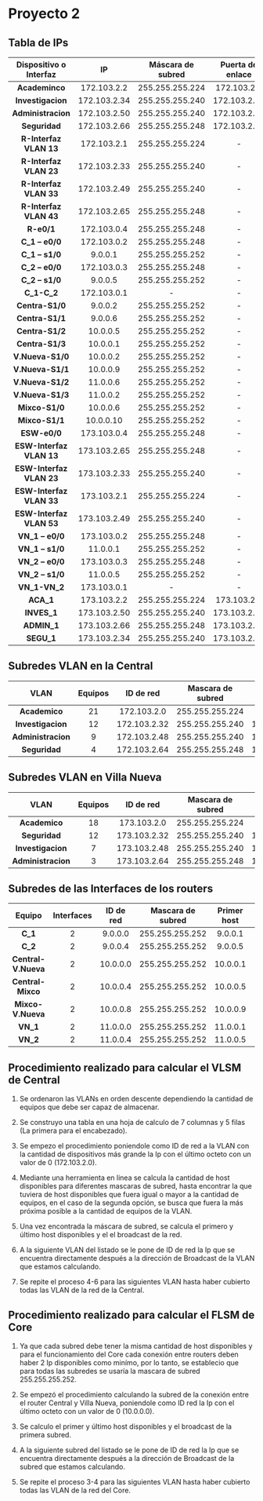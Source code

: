 # Proyecto 2

## Tabla de IPs
| **Dispositivo o Interfaz** | **IP**        | **Máscara de subred** | **Puerta de enlace** |
|:--------------------------:|:-------------:|:---------------------:|:--------------------:|
| **Academinco**             | 172.103.2.2   | 255.255.255.224       | 172.103.2.1          |
| **Investigacion**          | 172.103.2.34  |  255.255.255.240      |  172.103.2.33        |
| **Administracion**         | 172.103.2.50  |  255.255.255.240      | 172.103.2.49         |
| **Seguridad**              | 172.103.2.66  | 255.255.255.248       | 172.103.2.65         |
| **R-Interfaz VLAN 13**     | 172.103.2.1   | 255.255.255.224       | -                    |
| **R-Interfaz VLAN 23**     |  172.103.2.33 |  255.255.255.240      | -                    |
| **R-Interfaz VLAN 33**     | 172.103.2.49  |  255.255.255.240      | -                    |
| **R-Interfaz VLAN 43**     | 172.103.2.65  | 255.255.255.248       | -                    |
| **R-e0/1**                 | 172.103.0.4   |  255.255.255.248      | -                    |
| **C_1 – e0/0**             | 172.103.0.2   |  255.255.255.248      | -                    |
| **C_1 – s1/0**             | 9.0.0.1       |  255.255.255.252      | -                    |
| **C_2 – e0/0**             | 172.103.0.3   |  255.255.255.248      | -                    |
| **C_2 – s1/0**             | 9.0.0.5       |  255.255.255.252      | -                    |
| **C_1-C_2**                | 172.103.0.1   | -                     | -                    |
| **Centra-S1/0**            | 9.0.0.2       |  255.255.255.252      | -                    |
| **Centra-S1/1**            | 9.0.0.6       |  255.255.255.252      | -                    |
| **Centra-S1/2**            | 10.0.0.5      |  255.255.255.252      | -                    |
| **Centra-S1/3**            | 10.0.0.1      |  255.255.255.252      | -                    |
| **V.Nueva-S1/0**           | 10.0.0.2      |  255.255.255.252      | -                    |
| **V.Nueva-S1/1**           | 10.0.0.9      |  255.255.255.252      | -                    |
| **V.Nueva-S1/2**           | 11.0.0.6      |  255.255.255.252      | -                    |
| **V.Nueva-S1/3**           |  11.0.0.2     |  255.255.255.252      | -                    |
| **Mixco-S1/0**             | 10.0.0.6      |  255.255.255.252      | -                    |
| **Mixco-S1/1**             | 10.0.0.10     |  255.255.255.252      | -                    |
| **ESW-e0/0**               | 173.103.0.4   |  255.255.255.248      | -                    |
| **ESW-Interfaz VLAN 13**   | 173.103.2.65  |  255.255.255.248      | -                    |
| **ESW-Interfaz VLAN 23**   | 173.103.2.33  |  255.255.255.240      | -                    |
| **ESW-Interfaz VLAN 33**   | 173.103.2.1   |  255.255.255.224      | -                    |
| **ESW-Interfaz VLAN 53**   | 173.103.2.49  |  255.255.255.240      | -                    |
| **VN_1 – e0/0**            | 173.103.0.2   |  255.255.255.248      | -                    |
| **VN_1 – s1/0**            |  11.0.0.1     |  255.255.255.252      | -                    |
| **VN_2 – e0/0**            | 173.103.0.3   |  255.255.255.248      | -                    |
| **VN_2 – s1/0**            | 11.0.0.5      |  255.255.255.252      | -                    |
| **VN_1-VN_2**              | 173.103.0.1   | -                     | -                    |
| **ACA_1**                  | 173.103.2.2   |  255.255.255.224      | 173.103.2.1          |
| **INVES_1**                | 173.103.2.50  |  255.255.255.240      | 173.103.2.49         |
| **ADMIN_1**                | 173.103.2.66  |  255.255.255.248      | 173.103.2.65         |
| **SEGU_1**                 | 173.103.2.34  |  255.255.255.240      | 173.103.2.33         |

## Subredes VLAN en la Central
| **VLAN**           | **Equipos** | **ID de red** | **Mascara de subred** | **Primer host** | **Ultimo host** | **Broadcast** |
|:------------------:|:-----------:|:-------------:|:---------------------:|:---------------:|:---------------:|:-------------:|
| **Academico**      | 21          | 172.103.2.0   | 255.255.255.224       | 172.103.2.1     | 172.103.2.30    | 172.103.2.31  |
| **Investigacion**  | 12          | 172.103.2.32  |  255.255.255.240      |  172.103.2.33   | 172.103.2.46    | 172.103.2.47  |
| **Administracion** | 9           | 172.103.2.48  | 255.255.255.240       | 172.103.2.49    | 172.103.2.62    |  172.103.2.63 |
| **Seguridad**      | 4           |  172.103.2.64 | 255.255.255.248       | 172.103.2.65    | 172.103.2.70    |  172.103.2.71 |


## Subredes VLAN en Villa Nueva
| **VLAN**           | **Equipos** | **ID de red** | **Mascara de subred** | **Primer host** | **Ultimo host** | **Broadcast** |
|:------------------:|:-----------:|:-------------:|:---------------------:|:---------------:|:---------------:|:-------------:|
| **Academico**      | 18          | 173.103.2.0   |  255.255.255.224      | 173.103.2.1     | 173.103.2.30    | 173.103.2.31  |
| **Seguridad**      | 12          | 173.103.2.32  |  255.255.255.240      | 173.103.2.33    | 173.103.2.46    | 173.103.2.47  |
| **Investigacion**  | 7           | 173.103.2.48  |  255.255.255.240      | 173.103.2.49    | 173.103.2.62    |  173.103.2.63 |
| **Administracion** | 3           |  173.103.2.64 |  255.255.255.248      | 173.103.2.65    | 173.103.2.70    | 173.103.2.71  |

## Subredes de las Interfaces de los routers
| **Equipo**          | **Interfaces** | **ID de red** | **Mascara de subred** | **Primer host** | **Ultimo host** | **Broadcast** |
|:-------------------:|:--------------:|:-------------:|:---------------------:|:---------------:|:---------------:|:-------------:|
| **C_1**             | 2              | 9.0.0.0       |  255.255.255.252      |  9.0.0.1        |  9.0.0.2        | 9.0.0.3       |
| **C_2**             | 2              | 9.0.0.4       | 255.255.255.252       | 9.0.0.5         | 9.0.0.6         |  9.0.0.7      |
| **Central-V.Nueva** | 2              | 10.0.0.0      |  255.255.255.252      | 10.0.0.1        | 10.0.0.2        | 10.0.0.3      |
| **Central-Mixco**   | 2              | 10.0.0.4      |  255.255.255.252      | 10.0.0.5        | 10.0.0.6        | 10.0.0.7      |
| **Mixco-V.Nueva**   | 2              | 10.0.0.8      |  255.255.255.252      | 10.0.0.9        | 10.0.0.10       | 10.0.0.11     |
| **VN_1**            | 2              | 11.0.0.0      |  255.255.255.252      |  11.0.0.1       |  11.0.0.2       | 11.0.0.3      |
| **VN_2**            | 2              | 11.0.0.4      | 255.255.255.252       | 11.0.0.5        | 11.0.0.6        |  11.0.0.7     |

## Procedimiento realizado para calcular el VLSM de Central
1. Se ordenaron las VLANs en orden descente dependiendo la cantidad de equipos que debe ser capaz de almacenar.

2. Se construyo una tabla en una hoja de calculo de 7 columnas y 5 filas (La primera para el encabezado).

3. Se empezo el procedimiento poniendole como ID de red a la VLAN con la cantidad de dispositivos más grande la Ip con el último octeto con un valor de 0 (172.103.2.0).

4. Mediante una herramienta en linea se calcula la cantidad de host disponibles para diferentes mascaras de subred, hasta encontrar la que tuviera de host disponibles que fuera igual o mayor a la cantidad de equipos, en el caso de la segunda opción, se busca que fuera la más próxima posible a la cantidad de equipos de la VLAN.

5. Una vez encontrada la máscara de subred, se calcula el primero y último host disponibles y el el broadcast de la red.

6. A la siguiente VLAN del listado se le pone de ID de red la Ip que se encuentra directamente después a la dirección de Broadcast de la VLAN que estamos calculando.

7. Se repite el proceso 4-6 para las siguientes VLAN hasta haber cubierto todas las VLAN de la red de la Central.

## Procedimiento realizado para calcular el FLSM de Core

1. Ya que cada subred debe tener la misma cantidad de host disponibles y para el funcionamiento del Core cada conexión entre routers deben haber 2 Ip disponibles como minímo, por lo tanto, se establecio que para todas las subredes se usaría la mascara de subred 255.255.255.252.

2. Se empezó el procedimiento calculando la subred de la conexión entre el router Central y Villa Nueva, poniendole como ID red la Ip con el último octeto con un valor de 0 (10.0.0.0).

3. Se calculo el primer y último host disponibles y el broadcast de la primera subred.

4. A la siguiente subred del listado se le pone de ID de red la Ip que se encuentra directamente después a la dirección de Broadcast de la subred que estamos calculando.

5. Se repite el proceso 3-4 para las siguientes VLAN hasta haber cubierto todas las VLAN de la red del Core.